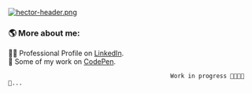 [![hector-header.png](https://i.postimg.cc/gJgfJXxj/hector-header.png)](https://postimg.cc/DJbCpzd3)

### 🌎 More about me:

🤵🏾 Professional Profile on [LinkedIn](https://www.linkedin.com/in/hectordeveloper/). \
🌱 Some of my work on [CodePen](https://codepen.io/zhectorsm/full/xxGoywG). 

                                                  Work in progress 🚧👷🏾🧱🧱...


<!--
**ZhectorSM/ZhectorSM** is a ✨ _special_ ✨ repository because its `README.md` (this file) appears on your GitHub profile.

Here are some ideas to get you started:

- 🔭 I’m currently working on ...
- 🌱 I’m currently learning ...
- 👯 I’m looking to collaborate on ...
- 🤔 I’m looking for help with ...
- 💬 Ask me about ...
- 📫 How to reach me: ...
- 😄 Pronouns: ...
- ⚡ Fun fact: ...
-->
